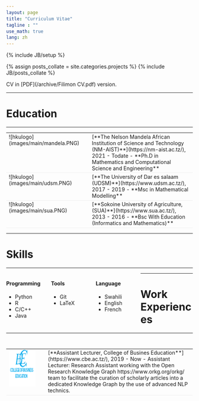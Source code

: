 ```yaml
---
layout: page
title: "Curriculum Vitae"
tagline : ""
use_math: true
lang: zh
---
```

{% include JB/setup %}

<!-- <div class="page-header">
  <div class="pull-right">
    {% include contact_icons %}
  </div>
</div> -->

{% assign posts_collate = site.categories.projects %}
{% include JB/posts_collate %}

CV in [PDF](/archive/Filimon CV.pdf) version.

---

# Education
---

<table style="width:100%">
<col width="9%">
<col width="20">
<col >

<tr style="border-bottom:1pt solid #eee">
<td markdown="1">
![hkulogo](images/main/mandela.PNG)
</td>
<td></td>
<td markdown="1">
[**The Nelson Mandela African Institution of Science and Technology (NM-AIST)**](https://nm-aist.ac.tz/), 2021 - Todate 
- **Ph.D in Mathematics and Computational Science and Engineering**
</td> 
</tr>

<tr style="border-bottom:1pt solid #eee">
<td markdown="1">
![hkulogo](images/main/udsm.PNG)
</td>
<td></td>
<td markdown="1">
[**The University of Dar es salaam (UDSM)**](https://www.udsm.ac.tz/), 2017 - 2019
- **Msc in Mathematical Modelling**
</td> 
</tr>

<tr style="border-bottom:1pt solid #eee">
<td markdown="1">
![hkulogo](images/main/sua.PNG)
</td>
<td></td>
<td markdown="1">
[**Sokoine University of Agriculture, (SUA)**](https://www.sua.ac.tz/), 2013 - 2016 
- **Bsc With Education (Informatics and Mathematics)**
</td> 
</tr>
</table>

---

# Skills
---
<div class="container">
<div class="leftpane1" markdown="1">

#### Programming

- Python
- R
- C/C++
- Java
</div>
  
<div class="leftpane1" markdown="1">

  
#### Tools

- Git 
- LaTeX
</div>

<div class="leftpane1" markdown="1">

#### Language

- Swahili
- English
- French
</div>
</div>

---

# Work Experiences

---

<table style="width:100%">
<col width="17%">
<col width="20">
<col >

<table style="width:100%">
<col width="17%">
<col width="20">
<col >

<table style="width:100%">
<col width="17%">
<col width="20">
<col >
<tr style="border-bottom:1pt solid #eee">
<td markdown="1">
<!-- ![lenovologo](images/main/L3S.jpg) -->
<img src="images/main/cbe.PNG" width="100" height="100" />
</td>
<td></td>
  
<td markdown="1">
[**Assistant Lecturer, College of Busines Education**](https://www.cbe.ac.tz/), 2019 - Now 
- Assistant Lecturer:
Research Assistant working with the Open Research Knowledge Graph https://www.orkg.org/orkg/ team to facilitate the curation of scholarly articles into a dedicated Knowledge Graph by the use of advanced NLP technics. 
</td> 
</tr>
 
</table>

<style type="text/css">
td {
    border: 0.5px;
    vertical-align: top;
    text-align: left;
}

.container {
  width: 100%;
  height: 100%;
}

.leftpane1 {
    width: 24%;
    height: 100%;
    float: left;
    border-collapse: collapse;
}

.leftpane2 {
    width: 8%;
    height: 100%;
    margin: 8px;
  	float: left;
    border-collapse: collapse;
}

.leftpane3 {
    width: 86%;
    height: 100%;
  	float: left;
    border-collapse: collapse;
}

.leftpane4 {
    width: 15%;
    height: 100%;
    margin: 8px;
  	float: left;
    border-collapse: collapse;
}

.leftpane5 {
    width: 80%;
    height: 100%;
  	float: left;
    border-collapse: collapse;
}

.rightpane {
  width: 33%;
  height: 100%;
  float: right;
  background-color: yellow;
  border-collapse: collapse;
}
</style>
